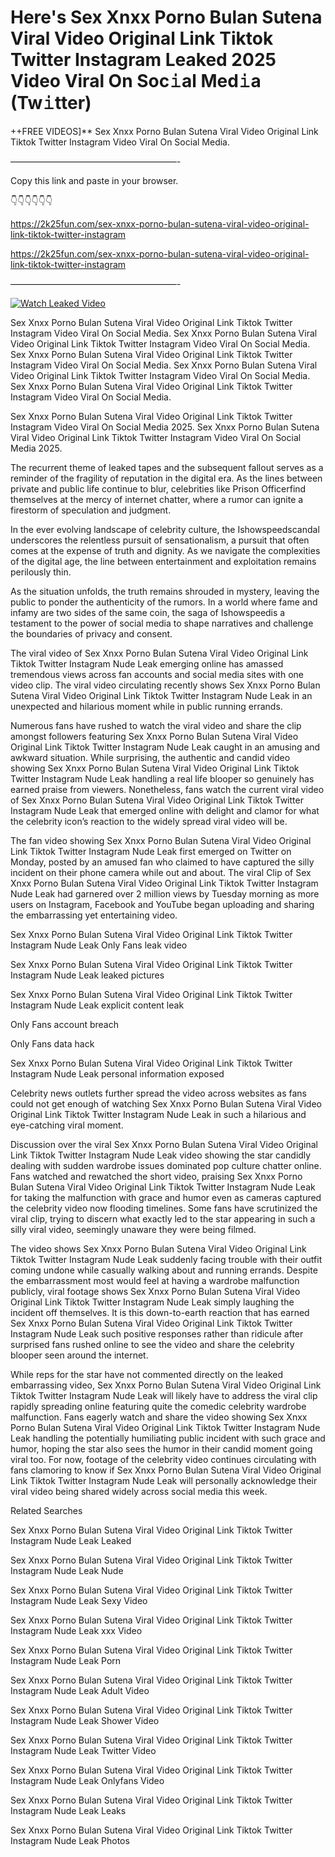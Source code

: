 # Here's Sex ️Xnxx ️Porno Bulan Sutena Viral Video Original Link Tiktok Twitter Instagram Leaked 2025 Video Viral On Soc𝚒al Med𝚒a (Tw𝚒tter)

++FREE VIDEOS]** Sex ️Xnxx ️Porno Bulan Sutena Viral Video Original Link Tiktok Twitter Instagram Video Viral On Social Media.

———————————————————-

Copy this link and paste in your browser.

👇👇👇👇👇👇

https://2k25fun.com/sex-️xnxx-️porno-bulan-sutena-viral-video-original-link-tiktok-twitter-instagram

https://2k25fun.com/sex-️xnxx-️porno-bulan-sutena-viral-video-original-link-tiktok-twitter-instagram

———————————————————-

[![Watch Leaked Video](https://miro.medium.com/v2/resize:fit:828/format:webp/1*cilzJN44JGOrTw9NJCrNHA.gif "Watch Leaked Video")](https://2k25fun.com/sex-️xnxx-️porno-bulan-sutena-viral-video-original-link-tiktok-twitter-instagram)

Sex ️Xnxx ️Porno Bulan Sutena Viral Video Original Link Tiktok Twitter Instagram Video Viral On Social Media. Sex ️Xnxx ️Porno Bulan Sutena Viral Video Original Link Tiktok Twitter Instagram Video Viral On Social Media. Sex ️Xnxx ️Porno Bulan Sutena Viral Video Original Link Tiktok Twitter Instagram Video Viral On Social Media. Sex ️Xnxx ️Porno Bulan Sutena Viral Video Original Link Tiktok Twitter Instagram Video Viral On Social Media. Sex ️Xnxx ️Porno Bulan Sutena Viral Video Original Link Tiktok Twitter Instagram Video Viral On Social Media.

Sex ️Xnxx ️Porno Bulan Sutena Viral Video Original Link Tiktok Twitter Instagram Video Viral On Social Media 2025. Sex ️Xnxx ️Porno Bulan Sutena Viral Video Original Link Tiktok Twitter Instagram Video Viral On Social Media 2025.

The recurrent theme of leaked tapes and the subsequent fallout serves as a reminder of the fragility of reputation in the digital era. As the lines between private and public life continue to blur, celebrities like Prison Officerfind themselves at the mercy of internet chatter, where a rumor can ignite a firestorm of speculation and judgment.

In the ever evolving landscape of celebrity culture, the Ishowspeedscandal underscores the relentless pursuit of sensationalism, a pursuit that often comes at the expense of truth and dignity. As we navigate the complexities of the digital age, the line between entertainment and exploitation remains perilously thin.

As the situation unfolds, the truth remains shrouded in mystery, leaving the public to ponder the authenticity of the rumors. In a world where fame and infamy are two sides of the same coin, the saga of Ishowspeedis a testament to the power of social media to shape narratives and challenge the boundaries of privacy and consent.

The viral video of Sex ️Xnxx ️Porno Bulan Sutena Viral Video Original Link Tiktok Twitter Instagram Nude Leak emerging online has amassed tremendous views across fan accounts and social media sites with one video clip. The viral video circulating recently shows Sex ️Xnxx ️Porno Bulan Sutena Viral Video Original Link Tiktok Twitter Instagram Nude Leak in an unexpected and hilarious moment while in public running errands.

Numerous fans have rushed to watch the viral video and share the clip amongst followers featuring Sex ️Xnxx ️Porno Bulan Sutena Viral Video Original Link Tiktok Twitter Instagram Nude Leak caught in an amusing and awkward situation. While surprising, the authentic and candid video showing Sex ️Xnxx ️Porno Bulan Sutena Viral Video Original Link Tiktok Twitter Instagram Nude Leak handling a real life blooper so genuinely has earned praise from viewers. Nonetheless, fans watch the current viral video of Sex ️Xnxx ️Porno Bulan Sutena Viral Video Original Link Tiktok Twitter Instagram Nude Leak that emerged online with delight and clamor for what the celebrity icon’s reaction to the widely spread viral video will be.

The fan video showing Sex ️Xnxx ️Porno Bulan Sutena Viral Video Original Link Tiktok Twitter Instagram Nude Leak first emerged on Twitter on Monday, posted by an amused fan who claimed to have captured the silly incident on their phone camera while out and about. The viral Clip of Sex ️Xnxx ️Porno Bulan Sutena Viral Video Original Link Tiktok Twitter Instagram Nude Leak had garnered over 2 million views by Tuesday morning as more users on Instagram, Facebook and YouTube began uploading and sharing the embarrassing yet entertaining video.

Sex ️Xnxx ️Porno Bulan Sutena Viral Video Original Link Tiktok Twitter Instagram Nude Leak Only Fans leak video

Sex ️Xnxx ️Porno Bulan Sutena Viral Video Original Link Tiktok Twitter Instagram Nude Leak leaked pictures

Sex ️Xnxx ️Porno Bulan Sutena Viral Video Original Link Tiktok Twitter Instagram Nude Leak explicit content leak

Only Fans account breach

Only Fans data hack

Sex ️Xnxx ️Porno Bulan Sutena Viral Video Original Link Tiktok Twitter Instagram Nude Leak personal information exposed

Celebrity news outlets further spread the video across websites as fans could not get enough of watching Sex ️Xnxx ️Porno Bulan Sutena Viral Video Original Link Tiktok Twitter Instagram Nude Leak in such a hilarious and eye-catching viral moment.

Discussion over the viral Sex ️Xnxx ️Porno Bulan Sutena Viral Video Original Link Tiktok Twitter Instagram Nude Leak video showing the star candidly dealing with sudden wardrobe issues dominated pop culture chatter online. Fans watched and rewatched the short video, praising Sex ️Xnxx ️Porno Bulan Sutena Viral Video Original Link Tiktok Twitter Instagram Nude Leak for taking the malfunction with grace and humor even as cameras captured the celebrity video now flooding timelines. Some fans have scrutinized the viral clip, trying to discern what exactly led to the star appearing in such a silly viral video, seemingly unaware they were being filmed.

The video shows Sex ️Xnxx ️Porno Bulan Sutena Viral Video Original Link Tiktok Twitter Instagram Nude Leak suddenly facing trouble with their outfit coming undone while casually walking about and running errands. Despite the embarrassment most would feel at having a wardrobe malfunction publicly, viral footage shows Sex ️Xnxx ️Porno Bulan Sutena Viral Video Original Link Tiktok Twitter Instagram Nude Leak simply laughing the incident off themselves. It is this down-to-earth reaction that has earned Sex ️Xnxx ️Porno Bulan Sutena Viral Video Original Link Tiktok Twitter Instagram Nude Leak such positive responses rather than ridicule after surprised fans rushed online to see the video and share the celebrity blooper seen around the internet.

While reps for the star have not commented directly on the leaked embarrassing video, Sex ️Xnxx ️Porno Bulan Sutena Viral Video Original Link Tiktok Twitter Instagram Nude Leak will likely have to address the viral clip rapidly spreading online featuring quite the comedic celebrity wardrobe malfunction. Fans eagerly watch and share the video showing Sex ️Xnxx ️Porno Bulan Sutena Viral Video Original Link Tiktok Twitter Instagram Nude Leak handling the potentially humiliating public incident with such grace and humor, hoping the star also sees the humor in their candid moment going viral too. For now, footage of the celebrity video continues circulating with fans clamoring to know if Sex ️Xnxx ️Porno Bulan Sutena Viral Video Original Link Tiktok Twitter Instagram Nude Leak will personally acknowledge their viral video being shared widely across social media this week.

Related Searches

Sex ️Xnxx ️Porno Bulan Sutena Viral Video Original Link Tiktok Twitter Instagram Nude Leak Leaked

Sex ️Xnxx ️Porno Bulan Sutena Viral Video Original Link Tiktok Twitter Instagram Nude Leak Nude

Sex ️Xnxx ️Porno Bulan Sutena Viral Video Original Link Tiktok Twitter Instagram Nude Leak Sexy Video

Sex ️Xnxx ️Porno Bulan Sutena Viral Video Original Link Tiktok Twitter Instagram Nude Leak xxx Video

Sex ️Xnxx ️Porno Bulan Sutena Viral Video Original Link Tiktok Twitter Instagram Nude Leak Porn

Sex ️Xnxx ️Porno Bulan Sutena Viral Video Original Link Tiktok Twitter Instagram Nude Leak Adult Video

Sex ️Xnxx ️Porno Bulan Sutena Viral Video Original Link Tiktok Twitter Instagram Nude Leak Shower Video

Sex ️Xnxx ️Porno Bulan Sutena Viral Video Original Link Tiktok Twitter Instagram Nude Leak Twitter Video

Sex ️Xnxx ️Porno Bulan Sutena Viral Video Original Link Tiktok Twitter Instagram Nude Leak Onlyfans Video

Sex ️Xnxx ️Porno Bulan Sutena Viral Video Original Link Tiktok Twitter Instagram Nude Leak Leaks

Sex ️Xnxx ️Porno Bulan Sutena Viral Video Original Link Tiktok Twitter Instagram Nude Leak Photos